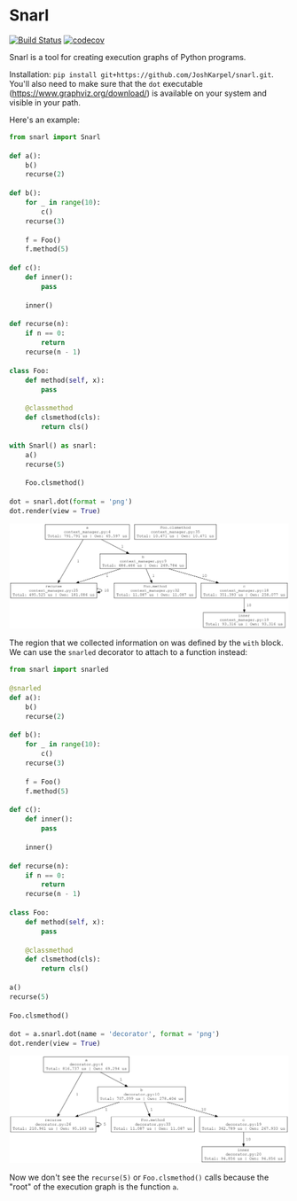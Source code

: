 # Snarl

[![Build Status](https://travis-ci.org/JoshKarpel/snarl.svg?branch=master)](https://travis-ci.org/JoshKarpel/snarl)
[![codecov](https://codecov.io/gh/JoshKarpel/snarl/branch/master/graph/badge.svg)](https://codecov.io/gh/JoshKarpel/snarl)

Snarl is a tool for creating execution graphs of Python programs.

Installation: `pip install git+https://github.com/JoshKarpel/snarl.git`.
You'll also need to make sure that the `dot` executable (https://www.graphviz.org/download/) is available on your system and visible in your path.

Here's an example:

```python
from snarl import Snarl

def a():
    b()
    recurse(2)

def b():
    for _ in range(10):
        c()
    recurse(3)

    f = Foo()
    f.method(5)

def c():
    def inner():
        pass

    inner()

def recurse(n):
    if n == 0:
        return
    recurse(n - 1)

class Foo:
    def method(self, x):
        pass

    @classmethod
    def clsmethod(cls):
        return cls()

with Snarl() as snarl:
    a()
    recurse(5)

    Foo.clsmethod()

dot = snarl.dot(format = 'png')
dot.render(view = True)
```

![examples/context_mananger.gv.png](./examples/context_manager.gv.png)

The region that we collected information on was defined by the `with` block.
We can use the `snarled` decorator to attach to a function instead:

```python
from snarl import snarled

@snarled
def a():
    b()
    recurse(2)

def b():
    for _ in range(10):
        c()
    recurse(3)

    f = Foo()
    f.method(5)

def c():
    def inner():
        pass

    inner()

def recurse(n):
    if n == 0:
        return
    recurse(n - 1)

class Foo:
    def method(self, x):
        pass

    @classmethod
    def clsmethod(cls):
        return cls()

a()
recurse(5)

Foo.clsmethod()

dot = a.snarl.dot(name = 'decorator', format = 'png')
dot.render(view = True)
```

![examples/decorator.gv.png](./examples/decorator.gv.png)

Now we don't see the `recurse(5)` or `Foo.clsmethod()` calls because the "root" of the execution graph is the function `a`.
